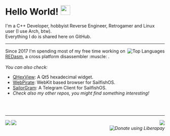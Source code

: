 <h1>Hello World! <img src="https://raw.githubusercontent.com/MartinHeinz/MartinHeinz/master/wave.gif" width="30px"></h1>
I'm a C++ Developer, hobbyist Reverse Engineer, Retrogamer and Linux user (I use Arch, btw).<br>
Everything I do is shared here on GitHub.<br>
<hr>
<a href="https://github.com/anuraghazra/github-readme-stats">
  <img align="right" src="https://github-readme-stats.vercel.app/api/top-langs/?username=dax89" alt="Top Languages">
</a>
<p align="left">
Since 2017 I'm spending most of my free time working on <a href="https://github.com/REDasmOrg/REDasm/tree/master">REDasm</a>, a cross platform disassembler :muscle: .<br>
<br>
<i>You can also check:</i>
<ul>
<li><a href="https://github.com/Dax89/QHexView">QHexView</a>: A Qt5 hexadecimal widget.</li>
<li><a href="https://github.com/Dax89/WebPirate">WebPirate</a>: WebKit based browser for SailfishOS.</li>
<li><a href="https://github.com/QtGram/harbour-sailorgram">SailorGram</a>: A Telegram Client for SailfishOS.</li>
<li><i>Check also my other repos, you might find something interesting!</li>
</ul>
<br>
<br>
<hr>
<p>
<a href="https://twitter.com/dax89"><img align="left" src="http://i.imgur.com/tXSoThF.png"></a>
<a href="https://twitter.com/dax89"><img align="left" src="http://i.imgur.com/tXSoThF.png"></a>
<a href="https://ko-fi.com/K3K12VGAP">
  <img align="right" src="https://www.ko-fi.com/img/githubbutton_sm.svg">
</a>
<br>
<a href="https://liberapay.com/Dax89/donate">
  <img align="right" alt="Donate using Liberapay" src="https://liberapay.com/assets/widgets/donate.svg">
</a>
</p>
